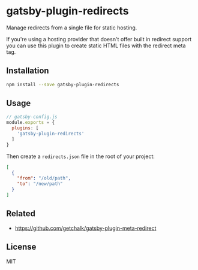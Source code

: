 # gatsby-plugin-redirects

Manage redirects from a single file for static hosting.

If you're using a hosting provider that doesn't offer built
in redirect support you can use this plugin to create static
HTML files with the redirect meta tag.

## Installation

```sh
npm install --save gatsby-plugin-redirects
```

## Usage

```js
// gatsby-config.js
module.exports = {
  plugins: [
    'gatsby-plugin-redirects'
  ]
}
```

Then create a `redirects.json` file in the root of your project:

```json
[
  {
    "from": "/old/path",
    "to": "/new/path"
  }
]
```

## Related

- https://github.com/getchalk/gatsby-plugin-meta-redirect

## License

MIT
